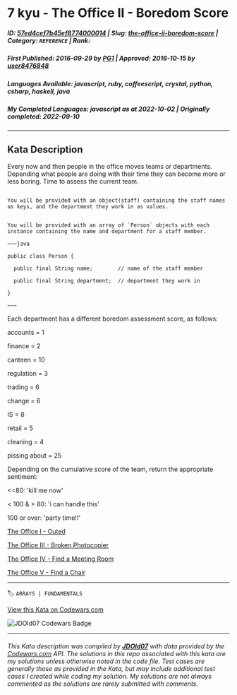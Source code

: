 # 7 kyu - The Office II - Boredom Score

##### **ID**: [57ed4cef7b45ef8774000014](https://www.codewars.com/kata/57ed4cef7b45ef8774000014) | **Slug**: [the-office-ii-boredom-score](https://www.codewars.com/kata/57ed4cef7b45ef8774000014) | **Category**: `REFERENCE` | **Rank**: <span style="color:white">7 kyu</span>

##### **First Published**: 2016-09-29 ***by*** [PG1](https://www.codewars.com/users/PG1) | **Approved**: 2016-10-15 ***by*** [user8476848](https://www.codewars.com/users/user8476848)

##### **Languages Available**: javascript, ruby, coffeescript, crystal, python, csharp, haskell, java

##### **My Completed Languages**: javascript ***as at*** 2022-10-02 | **Originally completed**: 2022-09-10

---

## Kata Description


Every now and then people in the office moves teams or departments. Depending what people are doing with their time they can become more or less boring. Time to assess the current team.



```if-not:java

You will be provided with an object(staff) containing the staff names as keys, and the department they work in as values.

```



```if:java

You will be provided with an array of `Person` objects with each instance containing the name and department for a staff member.

~~~java

public class Person {

  public final String name;        // name of the staff member

  public final String department;  // department they work in

}

~~~

```



Each department has a different boredom assessment score, as follows:



accounts = 1<br>

finance = 2 <br>

canteen = 10 <br>

regulation = 3 <br>

trading = 6 <br>

change = 6<br>

IS = 8<br>

retail = 5<br> 

cleaning = 4<br>

pissing about = 25<br>



Depending on the cumulative score of the team, return the appropriate sentiment:



<=80: 'kill me now'<br>

< 100 & > 80: 'i can handle this'<br>

100 or over: 'party time!!'



<a href='https://www.codewars.com/kata/the-office-i-outed'>The Office I - Outed</a><br>

<a href='https://www.codewars.com/kata/the-office-iii-broken-photocopier'>The Office III - Broken Photocopier</a><br>

<a href='https://www.codewars.com/kata/the-office-iv-find-a-meeting-room'>The Office IV - Find a Meeting Room</a><br>

<a href='https://www.codewars.com/kata/the-office-v-find-a-chair'>The Office V - Find a Chair</a><br>

---


🏷 `ARRAYS | FUNDAMENTALS`


[View this Kata on Codewars.com](https://www.codewars.com/kata/57ed4cef7b45ef8774000014)

![](https://www.codewars.com/users/jdold07/badges/large "JDOld07 Codewars Badge")

---

###### *This Kata description was compiled by [**JDOld07**](https://tpstech.dev) with data provided by the [Codewars.com](https://www.codewars.com) API.  The solutions in this repo associated with this kata are my solutions unless otherwise noted in the code file.  Test cases are generally those as provided in the Kata, but may include additional test cases I created while coding my solution.  My solutions are not always commented as the solutions are rarely submitted with comments.*
